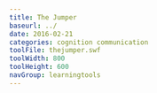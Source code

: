 ```yaml
---
title: The Jumper
baseurl: ../
date: 2016-02-21
categories: cognition communication
toolFile: thejumper.swf
toolWidth: 800
toolHeight: 600
navGroup: learningtools
---
```

